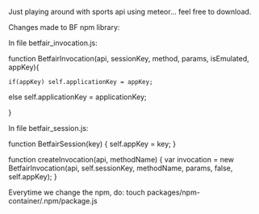 Just playing around with sports api using meteor... feel free to download.

Changes made to BF npm library:

In file betfair_invocation.js:

function BetfairInvocation(api, sessionKey, method, params, isEmulated, appKey){
	
	if(appKey) self.applicationKey = appKey;
  else self.applicationKey = applicationKey;

}

In file betfair_session.js:

function BetfairSession(key) {
	self.appKey = key;
}

function createInvocation(api, methodName) {
	var invocation = new BetfairInvocation(api, self.sessionKey, methodName, params, false, self.appKey);
}

Everytime we change the npm, do: touch packages/npm-container/.npm/package.js




